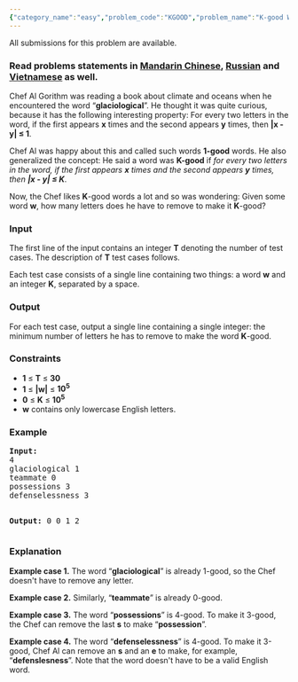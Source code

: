 ```yaml
---
{"category_name":"easy","problem_code":"KGOOD","problem_name":"K-good Words","languages_supported":{"0":"ADA","1":"ASM","2":"BASH","3":"BF","4":"C","5":"C99 strict","6":"CAML","7":"CLOJ","8":"CLPS","9":"CPP 4.3.2","10":"CPP 4.9.2","11":"CPP14","12":"CS2","13":"D","14":"ERL","15":"FORT","16":"FS","17":"GO","18":"HASK","19":"ICK","20":"ICON","21":"JAVA","22":"JS","23":"LISP clisp","24":"LISP sbcl","25":"LUA","26":"NEM","27":"NICE","28":"NODEJS","29":"PAS fpc","30":"PAS gpc","31":"PERL","32":"PERL6","33":"PHP","34":"PIKE","35":"PRLG","36":"PYPY","37":"PYTH","38":"PYTH 3.4","39":"RUBY","40":"SCALA","41":"SCM chicken","42":"SCM guile","43":"SCM qobi","44":"ST","45":"TCL","46":"TEXT","47":"WSPC"},"max_timelimit":1,"source_sizelimit":50000,"problem_author":"kevinsogo","problem_tester":"kevinsogo,xcwgf666,antoniuk1","date_added":"25-05-2016","tags":{"0":"easy","1":"greedy","2":"kevinsogo","3":"snckql16","4":"strings"},"editorial_url":"http://discuss.codechef.com/problems/KGOOD","time":{"view_start_date":1464708600,"submit_start_date":1464708600,"visible_start_date":1464708600,"end_date":1735669800},"layout":"problem"}
---
```

<span class="solution-visible-txt">All submissions for this problem are available.</span><h3> Read problems statements in <a target="_blank" href="http://www.codechef.com/download/translated/SNCKQL16/mandarin/KGOOD.pdf">Mandarin Chinese</a>, <a target="_blank" href="http://www.codechef.com/download/translated/SNCKQL16/russian/KGOOD.pdf">Russian</a> and <a target="_blank" href="http://www.codechef.com/download/translated/SNCKQL16/vietnamese/KGOOD.pdf">Vietnamese</a> as well.</h3>
<p>Chef Al Gorithm was reading a book about climate and oceans when he encountered the word “<b>glaciological</b>”. He thought it was quite curious, because it has the following interesting property: For every two letters in the word, if the first appears <b>x</b> times and the second appears <b>y</b> times, then <b>|x - y| ≤ 1</b>.</p>
<p>Chef Al was happy about this and called such words <b>1-good</b> words. He also generalized the concept: He said a word was <b>K-good</b> if <i>for every two letters in the word, if the first appears <b>x</b> times and the second appears <b>y</b> times, then <b>|x - y| ≤ K</b></i>.</p>
<p>Now, the Chef likes <b>K</b>-good words a lot and so was wondering: Given some word <b>w</b>, how many letters does he have to remove to make it <b>K</b>-good?</p>
<h3>Input</h3>
<p>The first line of the input contains an integer <b>T</b> denoting the number of test cases. The description of <b>T</b> test cases follows.</p>
<p>Each test case consists of a single line containing two things: a word <b>w</b> and an integer <b>K</b>, separated by a space.</p>
<h3>Output</h3>
<p>For each test case, output a single line containing a single integer: the minimum number of letters he has to remove to make the word <b>K</b>-good.</p>
<h3>Constraints</h3>
<ul>
<li><b>1</b> ≤ <b>T</b> ≤ <b>30</b></li>
<li><b>1</b> ≤ <b>|w|</b> ≤ <b>10<sup>5</sup></b></li>
<li><b>0</b> ≤ <b>K</b> ≤ <b>10<sup>5</sup></b></li>
<li><b>w</b> contains only lowercase English letters.</li>
</ul>
<h3>Example</h3>
<pre><b>Input:</b>
4
glaciological 1
teammate 0
possessions 3
defenselessness 3

<b>Output:</b>
0
0
1
2
</pre><h3>Explanation</h3>
<p><b>Example case 1.</b> The word “<b>glaciological</b>” is already 1-good, so the Chef doesn't have to remove any letter.</p>
<p><b>Example case 2.</b> Similarly, “<b>teammate</b>” is already 0-good.</p>
<p><b>Example case 3.</b> The word “<b>possessions</b>” is 4-good. To make it 3-good, the Chef can remove the last <b>s</b> to make “<b>possession</b>”.</p>
<p><b>Example case 4.</b> The word “<b>defenselessness</b>” is 4-good. To make it 3-good, Chef Al can remove an <b>s</b> and an <b>e</b> to make, for example, “<b>defenslesness</b>”. Note that the word doesn't have to be a valid English word.</p>

